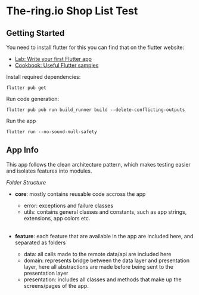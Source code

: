 # The-ring.io Shop List Test

## Getting Started

You need to install flutter for this you can find that on the flutter website:

- [Lab: Write your first Flutter app](https://flutter.dev/docs/get-started/codelab)
- [Cookbook: Useful Flutter samples](https://flutter.dev/docs/cookbook)

Install required dependencies:

`flutter pub get`

Run code generation:

`flutter pub pub run build_runner build --delete-conflicting-outputs`

Run the app

`flutter run --no-sound-null-safety`


## App Info

This app follows the clean architecture pattern, which makes testing easier and isolates features into modules.

_Folder Structure_

- **core**: mostly contains reusable code accross the app

  - error: exceptions and failure classes
  - utils: contains general classes and constants, such as app strings, extensions, app colors etc.

  <br />

- **feature**: each feature that are available in the app are included here, and separated as folders

  - data: all calls made to the remote data/api are included here
  - domain: represents bridge between the data layer and presentation layer, here all abstractions are made before being sent to the presentation layer
  - presentation: includes all classes and methods that make up the screens/pages of the app.
